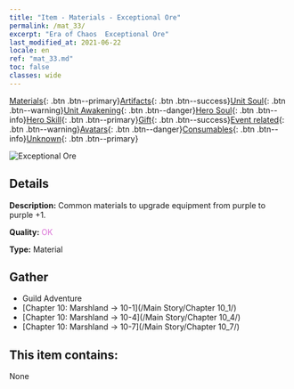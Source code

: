 ```yaml
---
title: "Item - Materials - Exceptional Ore"
permalink: /mat_33/
excerpt: "Era of Chaos  Exceptional Ore"
last_modified_at: 2021-06-22
locale: en
ref: "mat_33.md"
toc: false
classes: wide
---
```

 [Materials](/Items/){: .btn .btn--primary}[Artifacts](/Items/Artifacts/){: .btn .btn--success}[Unit Soul](/Items/UnitSoul/){: .btn .btn--warning}[Unit Awakening](/Items/UnitAwakening/){: .btn .btn--danger}[Hero Soul](/Items/HeroSoul/){: .btn .btn--info}[Hero Skill](/Items/HeroSkill/){: .btn .btn--primary}[Gift](/Items/Gift/){: .btn .btn--success}[Event related](/Items/Events/){: .btn .btn--warning}[Avatars](/Items/Avatars/){: .btn .btn--danger}[Consumables](/Items/Consumables/){: .btn .btn--info}[Unknown](/Items/Unknown/){: .btn .btn--primary}

 ![Exceptional Ore](/images/t/i_cailiao_kuangshi2.png)

## Details
 **Description:** Common materials to upgrade equipment from purple to purple +1.

 **Quality:** <span style="color: #DA70D6">OK</span>

 **Type:** Material

## Gather

*    Guild Adventure 
*    [Chapter 10: Marshland -> 10-1](/Main Story/Chapter 10_1/) 
*    [Chapter 10: Marshland -> 10-4](/Main Story/Chapter 10_4/) 
*    [Chapter 10: Marshland -> 10-7](/Main Story/Chapter 10_7/) 

## This item contains:

  None

